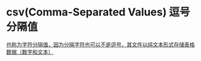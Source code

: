 # csv(Comma-Separated Values) 逗号分隔值

[也称为字符分隔值，因为分隔字符也可以不是逗号，其文件以纯文本形式存储表格数据（数字和文本）](https://zh.wikipedia.org/wiki/%E9%80%97%E5%8F%B7%E5%88%86%E9%9A%94%E5%80%BC)
